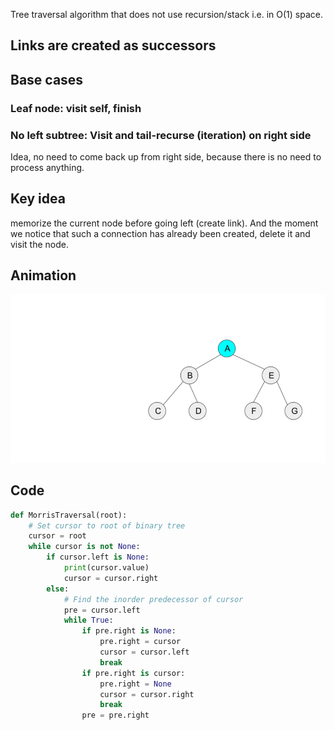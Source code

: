 
Tree traversal algorithm that does not use recursion/stack i.e. in O(1) space.

## Links are created as successors

## Base cases

### Leaf node: visit self, finish

### No left subtree: Visit and tail-recurse (iteration) on right side

Idea, no need to come back up from right side, because there is no need to process anything.

## Key idea

memorize the current node before going left (create link). 
And the moment we notice that such a connection has already been created, delete it and visit the node.


## Animation

![animation](images/morristraversalanimation.gif)

## Code

```py
def MorrisTraversal(root):
    # Set cursor to root of binary tree
    cursor = root
    while cursor is not None:
        if cursor.left is None:
            print(cursor.value)
            cursor = cursor.right
        else:
            # Find the inorder predecessor of cursor
            pre = cursor.left
            while True:
                if pre.right is None:
                    pre.right = cursor
                    cursor = cursor.left
                    break
                if pre.right is cursor:
                    pre.right = None
                    cursor = cursor.right
                    break
                pre = pre.right
```